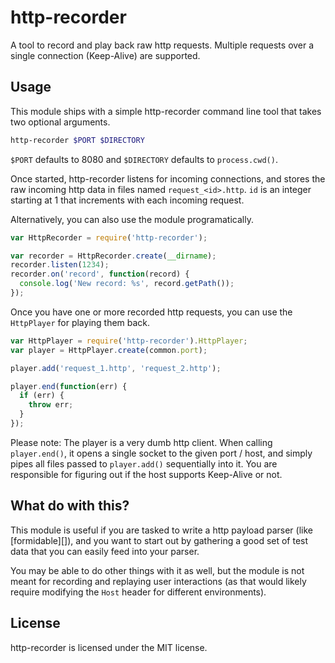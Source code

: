 # http-recorder

A tool to record and play back raw http requests. Multiple requests over a
single connection (Keep-Alive) are supported.

## Usage

This module ships with a simple http-recorder command line tool that takes
two optional arguments.

``` bash
http-recorder $PORT $DIRECTORY
```

`$PORT` defaults to 8080 and `$DIRECTORY` defaults to `process.cwd()`.

Once started, http-recorder listens for incoming connections, and stores the
raw incoming http data in files named `request_<id>.http`. `id` is an
integer starting at 1 that increments with each incoming request.

Alternatively, you can also use the module programatically.

``` javascript
var HttpRecorder = require('http-recorder');

var recorder = HttpRecorder.create(__dirname);
recorder.listen(1234);
recorder.on('record', function(record) {
  console.log('New record: %s', record.getPath());
});
```

Once you have one or more recorded http requests, you can use the `HttpPlayer`
for playing them back.

``` javascript
var HttpPlayer = require('http-recorder').HttpPlayer;
var player = HttpPlayer.create(common.port);

player.add('request_1.http', 'request_2.http');

player.end(function(err) {
  if (err) {
    throw err;
  }
});
```

Please note: The player is a very dumb http client. When calling
`player.end()`, it opens a single socket to the given port / host, and simply
pipes all files passed to `player.add()` sequentially into it. You are
responsible for figuring out if the host supports Keep-Alive or not.

## What do with this?

This module is useful if you are tasked to write a http payload parser (like
[formidable][]), and you want to start out by gathering a good set of test data
that you can easily feed into your parser.

You may be able to do other things with it as well, but the module is not meant
for recording and replaying user interactions (as that would likely require
modifying the `Host` header for different environments).

## License

http-recorder is licensed under the MIT license.

